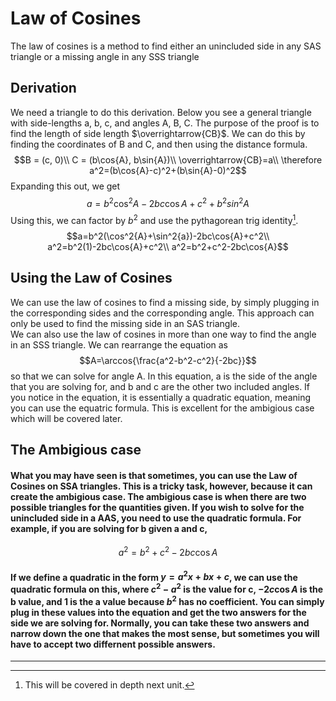 # Law of Cosines
The law of cosines is a method to find either an unincluded side in any SAS triangle or a missing angle in any SSS triangle
## Derivation
We need a triangle to do this derivation. Below you see a general triangle with side-lengths a, b, c, and angles A, B, C. The purpose of the proof is to find the length of side length $\overrightarrow{CB}$. We can do this by finding the coordinates of B and C, and then using the distance formula.
$$B = (c, 0)\\
C = (b\cos{A}, b\sin{A})\\
\overrightarrow{CB}=a\\
\therefore a^2=(b\cos{A}-c)^2+(b\sin{A}-0)^2$$
Expanding this out, we get
$$a=b^2\cos^2{A}-2bc\cos{A}+c^2+b^2sin^2{A}$$
Using this, we can factor by $b^2$ and use the pythagorean trig identity[^1]. 
$$a=b^2(\cos^2{A}+\sin^2{a})-2bc\cos{A}+c^2\\
a^2=b^2(1)-2bc\cos{A}+c^2\\
a^2=b^2+c^2-2bc\cos{A}$$
## Using the Law of Cosines
We can use the law of cosines to find a missing side, by simply plugging in the corresponding sides and the corresponding angle. This approach can only be used to find the missing side in an SAS triangle.<br>
We can also use the law of cosines in more than one way to find the angle in an SSS triangle. We can rearrange the equation as
$$A=\arccos{\frac{a^2-b^2-c^2}{-2bc}}$$
so that we can solve for angle A. In this equation, a is the side of the angle that you are solving for, and b and c are the other two included angles. If you notice in the equation, it is essentially a quadratic equation, meaning you can use the equatric formula. This is excellent for the ambigious case which will be covered later.
## The Ambigious case
#### What you may have seen is that sometimes, you can use the Law of Cosines on SSA triangles. This is a tricky task, however, because it can create the ambigious case. The ambigious case is when there are two possible triangles for the quantities given. If you wish to solve for the unincluded side in a AAS, you need to use the quadratic formula. For example, if you are solving for b given a and c,
$$a^2=b^2+c^2-2bc\cos{A}$$
#### If we define a quadratic in the form $y=a^2x+bx+c$, we can use the quadratic formula on this, where $c^2-a^2$ is the value for c, $-2c\cos{A}$ is the b value, and 1 is the a value because $b^2$ has no coefficient. You can simply plug in these values into the equation and get the two answers for the side we are solving for. Normally, you can take these two answers and narrow down the one that makes the most sense, but sometimes you will have to accept two differnent possible answers.
---
[^1]: This will be covered in depth next unit.